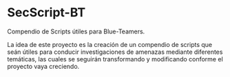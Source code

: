 # SecScript-BT
Compendio de Scripts útiles para Blue-Teamers.

La idea de este proyecto es la creación de un compendio de scripts que seán útiles para conducir investigaciones de amenazas mediante diferentes temáticas, las cuales se seguirán transformando y modificando conforme el proyecto vaya creciendo.
